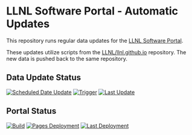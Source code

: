 # LLNL Software Portal - Automatic Updates

This repository runs regular data updates for the [LLNL Software Portal](https://software.llnl.gov/).

These updates utilize scripts from the [LLNL/llnl.github.io](https://github.com/LLNL/llnl.github.io) repository.
The new data is pushed back to the same repository.

## Data Update Status

[![Scheduled Date Update][workflow img]][workflow url]
[![Trigger][schedule img]][schedule url]
[![Last Update][timestamp img]][timestamp url]

## Portal Status

[![Build][build img]][build url]
[![Pages Deployment][deployment img]][deployment url]
[![Last Deployment][deploytime img]][deployment url]

<!-- "Scheduled Data Update" action status -->
[workflow img]: https://img.shields.io/github/workflow/status/lc-bot/llnl.github.io-actions/Scheduled%20Data%20Update/main?label=Scheduled%20Data%20Update&logo=github-actions&logoColor=white&style=flat
[workflow url]: https://github.com/lc-bot/llnl.github.io-actions/actions?query=workflow%3A%22Scheduled+Data+Update%22 "lc-bot/llnl.github.io-actions/actions > Scheduled Data Update"
<!-- "Trigger" schedule -->
[schedule img]: https://img.shields.io/badge/Trigger-daily%20%40%2008%3A05%20UTC-informational?style=flat
[schedule url]: https://github.com/lc-bot/llnl.github.io-actions/blob/main/.github/workflows/main.yml "lc-bot/llnl.github.io-actions/.github/workflows/main.yml"
<!-- "Last Update" timestamp -->
[timestamp img]: https://img.shields.io/badge/dynamic/json?color=informational&label=Last%20Update&query=%24%5B0%5D.commit.author.date&url=https%3A%2F%2Fapi.github.com%2Frepos%2FLLNL%2Fllnl.github.io%2Fcommits%3Fpath%3D_explore%2FLAST_MASTER_UPDATE.txt%26per_page%3D1&style=flat
[timestamp url]: https://github.com/LLNL/llnl.github.io/blob/main/_explore/LAST_MASTER_UPDATE.txt "LLNL/llnl.github.io/.../LAST_MASTER_UPDATE.txt"
<!-- "Build" status -->
[build img]: https://img.shields.io/github/checks-status/LLNL/llnl.github.io/main?label=Build&logo=travis-ci&logoColor=white
[build url]: https://github.com/LLNL/llnl.github.io/commits/main "LLNL/llnl.github.io/commits/main"
<!-- "Pages Deployment" status -->
[deployment img]: https://img.shields.io/github/deployments/LLNL/llnl.github.io/github-pages?label=Pages%20Deployment&logo=github&logoColor=white&style=flat
[deployment url]: https://github.com/LLNL/llnl.github.io/deployments/activity_log?environment=github-pages "LLNL/llnl.github.io/deployments/activity_log > GitHub Pages"
<!-- "Last Deployment" timestamp -->
[deploytime img]: https://img.shields.io/badge/dynamic/json?label=Last%20Deployment&query=%24%5B0%5D.updated_at&url=https%3A%2F%2Fapi.github.com%2Frepos%2FLLNL%2Fllnl.github.io%2Fdeployments%3Fenvironment%3Dgithub-pages%26per_page%3D1&style=flat
